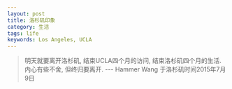 ```yaml
---
layout: post
title: 洛杉矶印象
category: 生活
tags: life
keywords: Los Angeles, UCLA
---
```


> 明天就要离开洛杉矶, 结束UCLA四个月的访问, 结束洛杉矶四个月的生活. 内心有些不舍, 但终归要离开. --- Hammer Wang 于洛杉矶时间2015年7月9日


